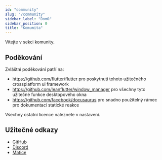 ```yaml
---
id: "community"
slug: "/community"
sidebar_label: "Domů"
sidebar_position: 0
title: "Komunita"
---
```


Vítejte v sekci komunity.

## Poděkování

Zvláštní poděkování patří na:

* <https://github.com/flutter/flutter> pro poskytnutí tohoto užitečného crossplatform ui framework
* <https://github.com/leanflutter/window_manager> pro všechny tyto užitečné funkce desktopového okna
* <https://github.com/facebook/docusaurus> pro snadno použitelný rámec pro dokumentaci statické reakce

Všechny ostatní licence naleznete v nastavení.

## Užitečné odkazy

* [GitHub](https://github.com/LinwoodCloud/Butterfly)
* [Discord](https://go.linwood.dev/discord)
* [Matice](https://go.linwood.dev/matrix)
